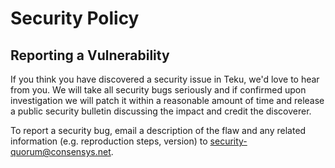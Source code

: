 # Security Policy

## Reporting a Vulnerability

If you think you have discovered a security issue in Teku, we'd love to hear from you. We will take
all security bugs seriously and if confirmed upon investigation we will patch it within a reasonable
amount of time and release a public security bulletin discussing the impact and credit the discoverer.

To report a security bug, email a description of the flaw and any related information
(e.g. reproduction steps, version) to  [security-quorum@consensys.net](mailto:security-quorum@consensys.net).
